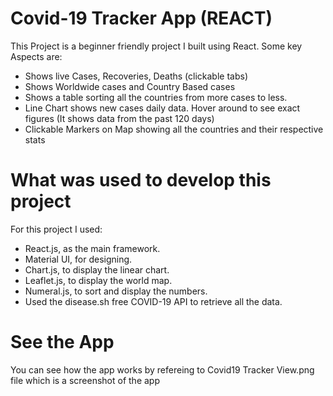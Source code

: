 # Covid-19 Tracker App (REACT)

This Project is a beginner friendly project I built using React. Some key Aspects are:

- Shows live Cases, Recoveries, Deaths (clickable tabs)
- Shows Worldwide cases and Country Based cases
- Shows a table sorting all the countries from more cases to less.
- Line Chart shows new cases daily data. Hover around to see exact figures (It shows data from the past 120 days)
- Clickable Markers on Map showing all the countries and their respective stats

# What was used to develop this project

For this project I used:

- React.js, as the main framework.
- Material UI, for designing.
- Chart.js, to display the linear chart.
- Leaflet.js, to display the world map.
- Numeral.js, to sort and display the numbers.
- Used the disease.sh free COVID-19 API to retrieve all the data.

# See the App

You can see how the app works by refereing to Covid19 Tracker View.png file which is a screenshot of the app
